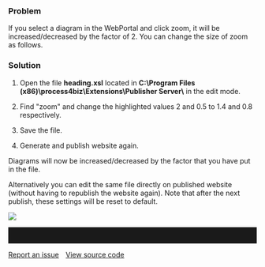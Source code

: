 ### Problem

If you select a diagram in the WebPortal and click zoom, it will be
increased/decreased by the factor of 2. You can change the size of zoom
as follows.

### Solution

1. Open the file **heading.xsl** located in **C:\\Program Files
(x86)\\process4biz\\Extensions\\Publisher Server\\** in the edit mode.

2. Find "zoom" and change the highlighted values 2 and 0.5 to 1.4 and
0.8 respectively. 

3. Save the file.

4. Generate and publish website again.

Diagrams will now be increased/decreased by the factor that you have put
in the file.

Alternatively you can edit the same file directly on published website
(without having to republish the website again). Note that after the
next publish, these settings will be reset to default.

![](//images.ctfassets.net/utx1h0gfm1om/SZAaC2lUe4S2EW8UaWooe/ed2bc4ce7eaea7d4205f04d199c3e2ab/328941.png)


<hr style="padding-top:2rem" />
<a href="https://github.com/process4/docs/issues" target="_blank" class="bgw btn btn-primary btn-lg shadow-sm">Report an issue</a>
<a href="https://github.com/process4/docs" target="_blank" class="bgw btn btn-primary btn-lg shadow-sm" style="margin-left:10px;">View source code</a>